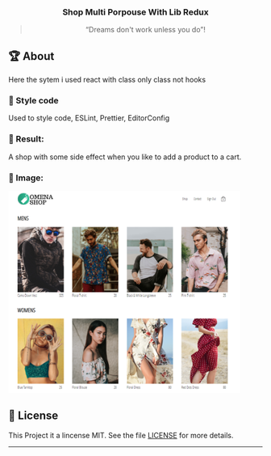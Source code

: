 <!-- <h1 align="center">
    <img alt="Henrique Omena" src="./src/assets/logo-omena.png" width="100px" />
</h1> -->

<h3 align="center">
  Shop Multi Porpouse With Lib Redux
</h3>

<blockquote align="center">“Dreams don't work unless you do”!</blockquote>

## :trophy: About

Here the sytem i used react with class only class not hooks

### :art: Style code

Used to style code, ESLint, Prettier, EditorConfig

### :dart: Result:

A shop with some side effect when you like to add a product to a cart.

### :open_file_folder: Image:

<img src="./src/assets/apresentation-project.png" height="400">

## :memo: License

This Project it a lincense MIT. See the file [LICENSE](LICENSE.md) for more details.

---

